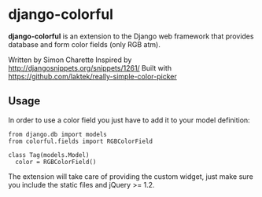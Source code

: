 django-colorful
================

**django-colorful** is an extension to the Django web framework that provides
database and form color fields (only RGB atm).

Written by Simon Charette
Inspired by http://djangosnippets.org/snippets/1261/
Built with https://github.com/laktek/really-simple-color-picker

Usage
-------------
In order to use a color field you just have to add it to your model definition:

    from django.db import models
    from colorful.fields import RGBColorField
    
    class Tag(models.Model)
      color = RGBColorField()

The extension will take care of providing the custom widget, just make sure you
include the static files and jQuery >= 1.2.
